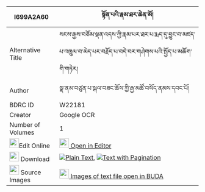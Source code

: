 |I699A2A60|སྟོན་པའི་རྣམ་ཐར་ཆེན་མོ། 
| --- | --- 
|Alternative Title |སངས་རྒྱས་བཅོམ་ལྡན་འདས་ཀྱི་རྣམ་པར་ཐར་པ་རྨད་དུ་བྱུང་བ་མཛད་པ་འཁྲུལ་བ་མེད་པར་བརྗོད་པ་བདེ་བར་གཤེགས་པའི་སྤྱོད་པ་མཆོག་གི་གཏེར།
|Author| སྣ་ནམ་བཙུན་པ་སྐལ་བཟང་ཆོས་ཀྱི་རྒྱ་མཚོ་བསོད་ནམས་དབང་པོ།
|BDRC ID | W22181
|Creator | Google OCR
|Number of Volumes| 1
|<img width="25" src="https://img.icons8.com/color/25/000000/edit-property.png">Edit Online| [<img width="25" src="https://avatars.githubusercontent.com/u/45091458?s=200&v=4"> Open in Editor](http://editor.openpecha.org/I699A2A60)
|<img width="25" src="https://img.icons8.com/fluent/48/000000/download-2.png"/>  Download | [![](https://img.icons8.com/color/20/000000/txt.png)Plain Text](https://github.com/Openpecha/I699A2A60/releases/download/v1/tonpa_i_namtar_chen_mo_plain_I699A2A60.zip), [![](https://img.icons8.com/color/20/000000/txt.png)Text with Pagination](https://github.com/Openpecha/I699A2A60/releases/download/v1/tonpa_i_namtar_chen_mo_pages_I699A2A60.zip)
|<img width="25" src="https://img.icons8.com/plasticine/100/000000/pictures-folder.png"/>  Source Images | [<img width="25" src="https://library.bdrc.io/icons/BUDA-small.svg"> Images of text file open in BUDA](https://library.bdrc.io/show/bdr:W22181)
